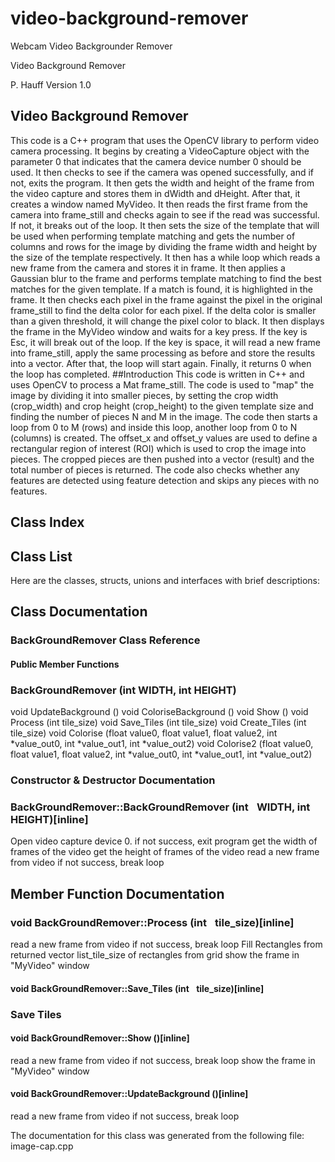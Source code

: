 # video-background-remover
Webcam Video Backgrounder Remover



Video Background Remover

P.  Hauff
Version  1.0

## Video Background Remover
This code is a C++ program that uses the OpenCV library to perform video camera processing. It begins by creating a VideoCapture object with the parameter 0 that indicates that the camera device number 0 should be used. It then checks to see if the camera was opened successfully, and if not, exits the program. It then gets the width and height of the frame from the video capture and stores them in dWidth and dHeight. After that, it creates a window named MyVideo.
It then reads the first frame from the camera into frame_still and checks again to see if the read was successful. If not, it breaks out of the loop. It then sets the size of the template that will be used when performing template matching and gets the number of columns and rows for the image by dividing the frame width and height by the size of the template respectively.
It then has a while loop which reads a new frame from the camera and stores it in frame. It then applies a Gaussian blur to the frame and performs template matching to find the best matches for the given template. If a match is found, it is highlighted in the frame. It then checks each pixel in the frame against the pixel in the original frame_still to find the delta color for each pixel. If the delta color is smaller than a given threshold, it will change the pixel color to black. It then displays the frame in the MyVideo window and waits for a key press. If the key is Esc, it will break out of the loop. If the key is space, it will read a new frame into frame_still, apply the same processing as before and store the results into a vector. After that, the loop will start again. Finally, it returns 0 when the loop has completed.
##Introduction
This code is written in C++ and uses OpenCV to process a Mat frame_still. The code is used to "map" the image by dividing it into smaller pieces, by setting the crop width (crop_width) and crop height (crop_height) to the given template size and finding the number of pieces N and M in the image. The code then starts a loop from 0 to M (rows) and inside this loop, another loop from 0 to N (columns) is created. The offset_x and offset_y values are used to define a rectangular region of interest (ROI) which is used to crop the image into pieces. The cropped pieces are then pushed into a vector (result) and the total number of pieces is returned. The code also checks whether any features are detected using feature detection and skips any pieces with no features. 
## Class Index
## Class List
Here are the classes, structs, unions and interfaces with brief descriptions:

## Class Documentation
### BackGroundRemover Class Reference
#### Public Member Functions
### BackGroundRemover (int WIDTH, int HEIGHT)
void UpdateBackground ()
void ColoriseBackground ()
void Show ()
void Process (int tile_size)
void Save_Tiles (int tile_size)
void Create_Tiles (int tile_size)
void Colorise (float value0, float value1, float value2, int *value_out0, int *value_out1, int *value_out2)
void Colorise2 (float value0, float value1, float value2, int *value_out0, int *value_out1, int *value_out2)

### Constructor & Destructor Documentation
### BackGroundRemover::BackGroundRemover (int    WIDTH, int    HEIGHT)[inline]

Open video capture device 0.
if not success, exit program
get the width of frames of the video
get the height of frames of the video
read a new frame from video
if not success, break loop

## Member Function Documentation
### void BackGroundRemover::Process (int    tile_size)[inline]

read a new frame from video
if not success, break loop
Fill Rectangles from returned vector list_tile_size of rectangles from grid
show the frame in "MyVideo" window
#### void BackGroundRemover::Save_Tiles (int    tile_size)[inline]
### Save Tiles 
#### void BackGroundRemover::Show ()[inline]

read a new frame from video
if not success, break loop
show the frame in "MyVideo" window
#### void BackGroundRemover::UpdateBackground ()[inline]

read a new frame from video
if not success, break loop

The documentation for this class was generated from the following file:
image-cap.cpp
